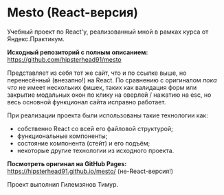 # Mesto (React-версия)

Учебный проект по React'у, реализованный мной в рамках курса от Яндекс.Практикум.

**Исходный репозиторий с полным описанием:** https://github.com/hipsterhead91/mesto 

Представляет из себя тот же сайт, что и по ссылке выше, но перенесённый (внезапно!) на React. По сравнению с оригиналом *пока что* не имеет нескольких фишек, таких как валидация форм или закрытие модальных окон по клику на оверлей / нажатию на esc, но весь основной функционал сайта исправно работает. 

При реализации проекта были использованы такие технологии как:
* собственно React со всей его файловой структурой;
* функциональные компоненты;
* состояние компонента (стейт) и его подъём;
* некоторые другие технологии из исходного проекта.

**Посмотреть оригинал на GitHub Pages:** https://hipsterhead91.github.io/mesto/ (не-React-версия!)

Проект выполнил Гилемзянов Тимур.
